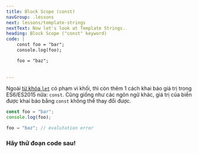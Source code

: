 ```yaml
---
title: Block Scope (const)
navGroup: .lessons
next: lessons/template-strings
nextText: Now let's look at Template Strings.
heading: Block Scope ("const" keyword)
code: |
    const foo = "bar";
    console.log(foo);

    foo = "baz";
    
    
---
```


Ngoài [từ khóa `let`](/#lessons/block-scope-let) có phạm vi khối, thì còn thêm 1 cách khai báo giá trị trong ES6/ES2015 nữa: `const`. Cũng giống như các ngôn ngữ khác, giá trị của biến được khai báo bằng `const` không thể thay đổi được.

```javascript
const foo = "bar";
console.log(foo);

foo = "baz"; // evalutation error
```

### Hãy thử đoạn code sau!
